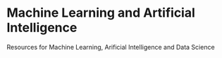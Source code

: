 # Machine Learning and Artificial Intelligence
Resources for Machine Learning, Arificial Intelligence and Data Science

